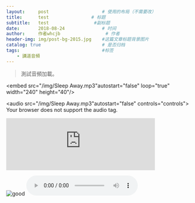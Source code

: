 ```yaml
---
layout:     post   				    # 使用的布局（不需要改）
title:      test				# 标题 
subtitle:   test                 #副标题
date:       2018-08-24 				# 时间
author:     作者whcjb					# 作者
header-img: img/post-bg-2015.jpg 	#这篇文章标题背景图片
catalog: true 						# 是否归档
tags:								#标签
    - 講道音頻
---
```


>測試音頻加載。



<embed src="/img/Sleep Away.mp3"autostart="false" 	loop="true" width="240" height="40"/>

<audio src="/img/Sleep Away.mp3"autostart="false" controls="controls">
Your browser does not support the audio tag.
</audio>

<div align=life> 
<iframe frameborder="no" marginwidth="0" marginheight="0" width=400 height=140 src="https://music.163.com/outchain/player?type=2&id=34341360&auto=0&height=66"></iframe>
</div>

![good](https://github.com/whcjb/whcjb.github.io/blob/master/img/avatar-by.jpg)
![audio](https://github.com/whcjb/whcjb.github.io/blob/master/img/Sleep%20Away.mp3)
